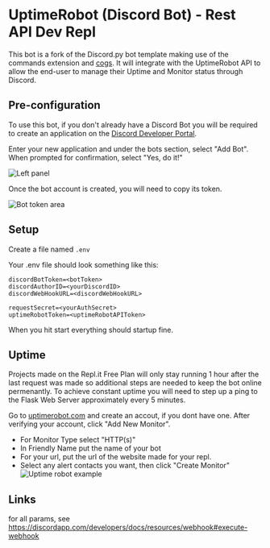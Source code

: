 # UptimeRobot (Discord Bot) - Rest API Dev Repl
This bot is a fork of the Discord.py bot template making use of the commands extension and [cogs](https://discordpy.readthedocs.io/en/latest/ext/commands/cogs.html). It will integrate with the UptimeRobot API to allow the end-user to manage their Uptime and Monitor status through Discord.


## Pre-configuration
To use this bot, if you don't already have a Discord Bot you will be required to create an application on the [Discord Developer Portal](https://discordapp.com/developers/).

Enter your new application and under the bots section, select "Add Bot". When prompted for confirmation, select "Yes, do it!"

![Left panel](https://i.imgur.com/hECJYWK.png)

Once the bot account is created, you will need to copy its token.

![Bot token area](https://UptimeBot-REST-API.bytefloater.repl.co/static/images/Bot-2.png)


## Setup
Create a file named `.env`

Your .env file should look something like this:
```
discordBotToken=<botToken>
discordAuthorID=<yourDiscordID>
discordWebHookURL=<discordWebHookURL>

requestSecret=<yourAuthSecret>
uptimeRobotToken=<uptimeRobotAPIToken>
```
When you hit start everything should startup fine.



## Uptime
Projects made on the Repl.it Free Plan will only stay running 1 hour after the last request was made so additional steps are needed to keep the bot online permenantly. To achieve constant uptime you will need to step up a ping to the Flask Web Server approximately every 5 minutes.

Go to [uptimerobot.com](https://uptimerobot.com/) and create an accout, if you dont have one.  After verifying your account, click "Add New Monitor".

+ For Monitor Type select "HTTP(s)"
+ In Friendly Name put the name of your bot
+ For your url, put the url of the website made for your repl.
+ Select any alert contacts you want, then click "Create Monitor" 
![Uptime robot example](https://i.imgur.com/Qd9LXEy.png)

## Links

for all params, see https://discordapp.com/developers/docs/resources/webhook#execute-webhook